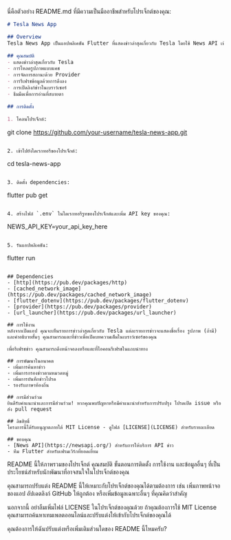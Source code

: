 นี่คือตัวอย่าง README.md ที่มีความเป็นมืออาชีพสำหรับโปรเจ็กต์ของคุณ:

```markdown
# Tesla News App

## Overview
Tesla News App เป็นแอปพลิเคชัน Flutter ที่แสดงข่าวล่าสุดเกี่ยวกับ Tesla โดยใช้ News API เพื่อดึงข้อมูลแบบเรียลไทม์

## คุณสมบัติ
- แสดงข่าวล่าสุดเกี่ยวกับ Tesla
- การโหลดรูปภาพแบบแคช
- การจัดการสถานะด้วย Provider
- การรีเฟรชข้อมูลด้วยการดึงลง
- การเปิดลิงก์ข่าวในเบราว์เซอร์
- ธีมมืดเพื่อการอ่านที่สบายตา

## การติดตั้ง

1. โคลนโปรเจ็กต์:
   ```
   git clone https://github.com/your-username/tesla-news-app.git
   ```

2. เข้าไปยังไดเรกทอรีของโปรเจ็กต์:
   ```
   cd tesla-news-app
   ```

3. ติดตั้ง dependencies:
   ```
   flutter pub get
   ```

4. สร้างไฟล์ `.env` ในไดเรกทอรีรูทของโปรเจ็กต์และเพิ่ม API key ของคุณ:
   ```
   NEWS_API_KEY=your_api_key_here
   ```

5. รันแอปพลิเคชัน:
   ```
   flutter run
   ```

## Dependencies
- [http](https://pub.dev/packages/http)
- [cached_network_image](https://pub.dev/packages/cached_network_image)
- [flutter_dotenv](https://pub.dev/packages/flutter_dotenv)
- [provider](https://pub.dev/packages/provider)
- [url_launcher](https://pub.dev/packages/url_launcher)

## การใช้งาน
หลังจากเปิดแอป คุณจะเห็นรายการข่าวล่าสุดเกี่ยวกับ Tesla แต่ละรายการข่าวจะแสดงชื่อเรื่อง รูปภาพ (ถ้ามี) และคำอธิบายสั้นๆ คุณสามารถแตะที่ข่าวเพื่อเปิดบทความเต็มในเบราว์เซอร์ของคุณ

เพื่อรีเฟรชข่าว คุณสามารถดึงหน้าจอลงหรือแตะที่ไอคอนรีเฟรชในแถบนำทาง

## การพัฒนาในอนาคต
- เพิ่มการค้นหาข่าว
- เพิ่มการกรองข่าวตามหมวดหมู่
- เพิ่มการบันทึกข่าวโปรด
- รองรับภาษาท้องถิ่น

## การมีส่วนร่วม
ยินดีรับคำแนะนำและการมีส่วนร่วม! หากคุณพบปัญหาหรือมีคำแนะนำสำหรับการปรับปรุง โปรดเปิด issue หรือส่ง pull request

## ลิขสิทธิ์
โครงการนี้ได้รับอนุญาตภายใต้ MIT License - ดูไฟล์ [LICENSE](LICENSE) สำหรับรายละเอียด

## ขอบคุณ
- [News API](https://newsapi.org/) สำหรับการให้บริการ API ข่าว
- ทีม Flutter สำหรับเฟรมเวิร์กที่ยอดเยี่ยม
```

README นี้ให้ภาพรวมของโปรเจ็กต์ คุณสมบัติ ขั้นตอนการติดตั้ง การใช้งาน และข้อมูลอื่นๆ ที่เป็นประโยชน์สำหรับนักพัฒนาที่อาจสนใจในโปรเจ็กต์ของคุณ

คุณสามารถปรับแต่ง README นี้ให้เหมาะกับโปรเจ็กต์ของคุณได้ตามต้องการ เช่น เพิ่มภาพหน้าจอของแอป อัปเดตลิงก์ GitHub ให้ถูกต้อง หรือเพิ่มข้อมูลเฉพาะอื่นๆ ที่คุณคิดว่าสำคัญ

นอกจากนี้ อย่าลืมเพิ่มไฟล์ LICENSE ในโปรเจ็กต์ของคุณด้วย ถ้าคุณต้องการใช้ MIT License คุณสามารถค้นหาเทมเพลตออนไลน์และปรับแต่งให้เข้ากับโปรเจ็กต์ของคุณได้

คุณต้องการให้ฉันปรับแต่งหรือเพิ่มเติมส่วนใดของ README นี้ไหมครับ?

